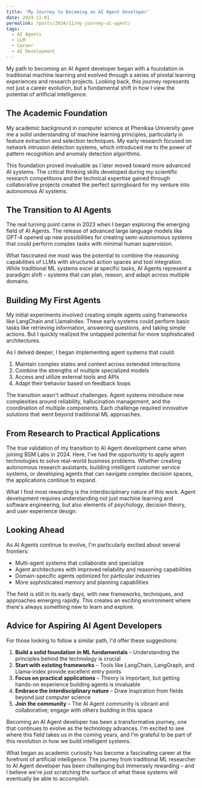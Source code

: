 ```yaml
---
title: 'My Journey to Becoming an AI Agent Developer'
date: 2024-11-01
permalink: /posts/2024/11/my-journey-ai-agent/
tags:
  - AI Agents
  - LLM
  - Career
  - AI Development
---
```


My path to becoming an AI Agent developer began with a foundation in traditional machine learning and evolved through a series of pivotal learning experiences and research projects. Looking back, this journey represents not just a career evolution, but a fundamental shift in how I view the potential of artificial intelligence.

## The Academic Foundation

My academic background in computer science at Phenikaa University gave me a solid understanding of machine learning principles, particularly in feature extraction and selection techniques. My early research focused on network intrusion detection systems, which introduced me to the power of pattern recognition and anomaly detection algorithms.

This foundation proved invaluable as I later moved toward more advanced AI systems. The critical thinking skills developed during my scientific research competitions and the technical expertise gained through collaborative projects created the perfect springboard for my venture into autonomous AI systems.

## The Transition to AI Agents

The real turning point came in 2023 when I began exploring the emerging field of AI Agents. The release of advanced large language models like GPT-4 opened up new possibilities for creating semi-autonomous systems that could perform complex tasks with minimal human supervision.

What fascinated me most was the potential to combine the reasoning capabilities of LLMs with structured action spaces and tool integration. While traditional ML systems excel at specific tasks, AI Agents represent a paradigm shift – systems that can plan, reason, and adapt across multiple domains.

## Building My First Agents

My initial experiments involved creating simple agents using frameworks like LangChain and LlamaIndex. These early systems could perform basic tasks like retrieving information, answering questions, and taking simple actions. But I quickly realized the untapped potential for more sophisticated architectures.

As I delved deeper, I began implementing agent systems that could:

1. Maintain complex states and context across extended interactions
2. Combine the strengths of multiple specialized models
3. Access and utilize external tools and APIs
4. Adapt their behavior based on feedback loops

The transition wasn't without challenges. Agent systems introduce new complexities around reliability, hallucination management, and the coordination of multiple components. Each challenge required innovative solutions that went beyond traditional ML approaches.

## From Research to Practical Applications

The true validation of my transition to AI Agent development came when joining BSM Labs in 2024. Here, I've had the opportunity to apply agent technologies to solve real-world business problems. Whether creating autonomous research assistants, building intelligent customer service systems, or developing agents that can navigate complex decision spaces, the applications continue to expand.

What I find most rewarding is the interdisciplinary nature of this work. Agent development requires understanding not just machine learning and software engineering, but also elements of psychology, decision theory, and user experience design.

## Looking Ahead

As AI Agents continue to evolve, I'm particularly excited about several frontiers:

- Multi-agent systems that collaborate and specialize
- Agent architectures with improved reliability and reasoning capabilities
- Domain-specific agents optimized for particular industries
- More sophisticated memory and planning capabilities

The field is still in its early days, with new frameworks, techniques, and approaches emerging rapidly. This creates an exciting environment where there's always something new to learn and explore.

## Advice for Aspiring AI Agent Developers

For those looking to follow a similar path, I'd offer these suggestions:

1. **Build a solid foundation in ML fundamentals** – Understanding the principles behind the technology is crucial
2. **Start with existing frameworks** – Tools like LangChain, LangGraph, and Llama-index provide excellent entry points
3. **Focus on practical applications** – Theory is important, but getting hands-on experience building agents is invaluable
4. **Embrace the interdisciplinary nature** – Draw inspiration from fields beyond just computer science
5. **Join the community** – The AI Agent community is vibrant and collaborative; engage with others building in this space

Becoming an AI Agent developer has been a transformative journey, one that continues to evolve as the technology advances. I'm excited to see where this field takes us in the coming years, and I'm grateful to be part of this revolution in how we build intelligent systems.

What began as academic curiosity has become a fascinating career at the forefront of artificial intelligence. The journey from traditional ML researcher to AI Agent developer has been challenging but immensely rewarding – and I believe we're just scratching the surface of what these systems will eventually be able to accomplish.